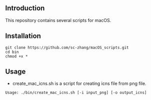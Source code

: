 ## Introduction

This repository contains several scripts for macOS.

## Installation

```shell
git clone https://github.com/sc-zhang/macOS_scripts.git
cd bin
chmod +x *
```

## Usage

- create_mac_icns.sh is a script for creating icns file from png file.

```shell
Usage: ./bin/create_mac_icns.sh [-i input_png] [-o output_icns]
```
